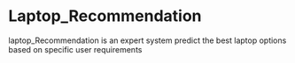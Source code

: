 # Laptop_Recommendation

laptop_Recommendation is an expert system predict the best laptop options based on specific user requirements
